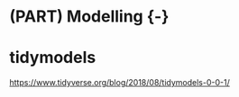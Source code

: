 

# (PART) Modelling {-}
 

# tidymodels   

https://www.tidyverse.org/blog/2018/08/tidymodels-0-0-1/  
